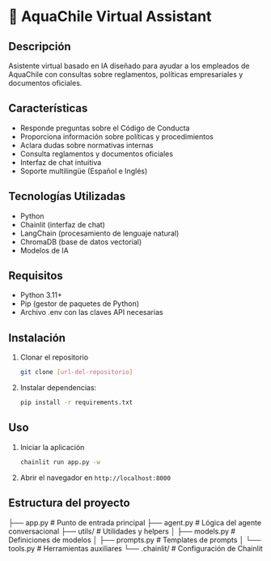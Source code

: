 # 🌊 AquaChile Virtual Assistant

## Descripción

Asistente virtual basado en IA diseñado para ayudar a los empleados de AquaChile con consultas sobre reglamentos, políticas empresariales y documentos oficiales.

## Características

- Responde preguntas sobre el Código de Conducta
- Proporciona información sobre políticas y procedimientos
- Aclara dudas sobre normativas internas
- Consulta reglamentos y documentos oficiales
- Interfaz de chat intuitiva
- Soporte multilingüe (Español e Inglés)

## Tecnologías Utilizadas

- Python
- Chainlit (interfaz de chat)
- LangChain (procesamiento de lenguaje natural)
- ChromaDB (base de datos vectorial)
- Modelos de IA

## Requisitos

- Python 3.11+
- Pip (gestor de paquetes de Python)
- Archivo .env con las claves API necesarias

## Instalación

1. Clonar el repositorio

    ```sh
    git clone [url-del-repositorio]
    ```

2. Instalar dependencias:

    ```sh
    pip install -r requirements.txt
    ```

## Uso

1. Iniciar la aplicación

    ```sh
    chainlit run app.py -w
    ```

2. Abrir el navegador en `http://localhost:8000`

## Estructura del proyecto

├── app.py            # Punto de entrada principal
├── agent.py          # Lógica del agente conversacional
├── utils/            # Utilidades y helpers
│   ├── models.py     # Definiciones de modelos
│   ├── prompts.py    # Templates de prompts
│   └── tools.py      # Herramientas auxiliares
└── .chainlit/        # Configuración de Chainlit
